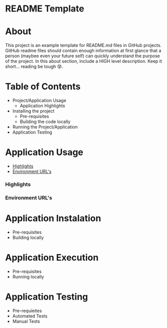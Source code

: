 # README Template

# About
This project is an example template for README.md files in GitHub projects. GitHub readme files should contain enough information at first glance that a person (maybee even your future self) can quickly understand the purpose of the project. In this about section, include a HIGH level description. Keep it short... reading be tough :cold_sweat:.

# Table of Contents
  * Project/Application Usage
    * Application Highlights
  * Installing the project
    * Pre-requisites
    * Building the code locally
  * Running the Project/Application
  * Application Testing
    
# Application Usage
  * [Highlights](#highlights)
  * [Environment URL's](#environment-url's)

 ### Highlights
 ### Environment URL's

# Application Instalation
  * Pre-requisites
  * Building locally
    
# Application Execution
  * Pre-requisites
  * Running locally
    
# Application Testing
  * Pre-requieites
  * Automated Tests
  * Manual Tests
